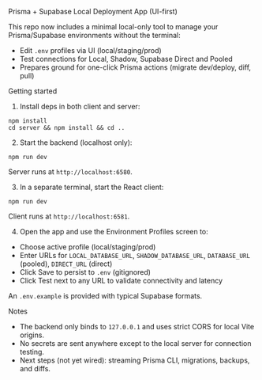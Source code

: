 Prisma + Supabase Local Deployment App (UI-first)

This repo now includes a minimal local-only tool to manage your Prisma/Supabase environments without the terminal:

- Edit `.env` profiles via UI (local/staging/prod)
- Test connections for Local, Shadow, Supabase Direct and Pooled
- Prepares ground for one-click Prisma actions (migrate dev/deploy, diff, pull)

Getting started

1) Install deps in both client and server:

```
npm install
cd server && npm install && cd ..
```

2) Start the backend (localhost only):

```
npm run dev
```

Server runs at `http://localhost:6580`.

3) In a separate terminal, start the React client:

```
npm run dev
```

Client runs at `http://localhost:6581`.

4) Open the app and use the Environment Profiles screen to:

- Choose active profile (local/staging/prod)
- Enter URLs for `LOCAL_DATABASE_URL`, `SHADOW_DATABASE_URL`, `DATABASE_URL` (pooled), `DIRECT_URL` (direct)
- Click Save to persist to `.env` (gitignored)
- Click Test next to any URL to validate connectivity and latency

An `.env.example` is provided with typical Supabase formats.

Notes

- The backend only binds to `127.0.0.1` and uses strict CORS for local Vite origins.
- No secrets are sent anywhere except to the local server for connection testing.
- Next steps (not yet wired): streaming Prisma CLI, migrations, backups, and diffs.
